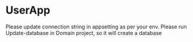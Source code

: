 # UserApp

Please update connection string in appsetting as per your env.
Please run Update-database in Domain project, so it will create a database
